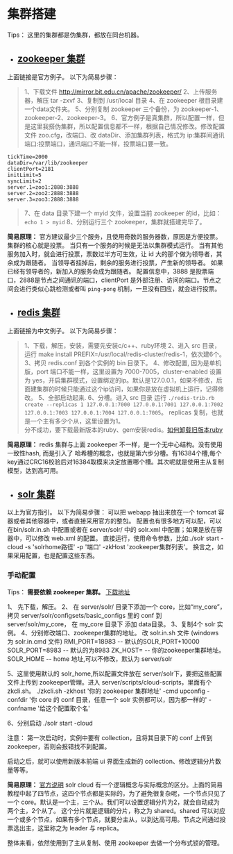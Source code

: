 # 集群搭建

Tips：
这里的集群都是伪集群，都放在同台机器。

- ## [ zookeeper 集群](http://zookeeper.apache.org/doc/r3.5.5/zookeeperStarted.html#sc_RunningReplicatedZooKeeper)
上面链接是官方例子。
以下为简易步骤：
> 1、下载文件 http://mirror.bit.edu.cn/apache/zookeeper/
2、上传服务器，解压 tar -zxvf 
3、复制到 /usr/local 目录
4、在 zookeeper 根目录建一个data文件夹。
5、分别复制 zookeeper 三个备份，为 zookeeper-1、zookeeper-2、zookeeper-3。
6、官方例子是真集群，所以配置一样，但是这里我搭伪集群，所以配置信息都不一样，根据自己情况修改。修改配置文件 zoo.cfg，改端口、改 dataDir、添加集群列表，格式为 ip:集群间通讯端口:投票端口，通讯端口不能一样，投票端口要一致。
```
tickTime=2000
dataDir=/var/lib/zookeeper
clientPort=2181
initLimit=5
syncLimit=2
server.1=zoo1:2888:3888
server.2=zoo2:2888:3888
server.3=zoo3:2888:3888
```
> 7、在 data 目录下建一个 myid 文件，设置当前 zookeeper 的id，比如：`echo 1 > myid`
8、分别运行三个 zookeeper，集群就搭建完毕了。

**简易原理：**
官方建议最少三个服务，且使用奇数的服务器数，原因是方便投票。集群的核心就是投票。
当只有一个服务的时候是无法以集群模式运行。
当有其他服务加入时，就会进行投票，票数过半方可生效，让 id 大的那个做为领导者，其余成为跟随者。
当领导者挂掉后，剩余的服务进行投票，产生新的领导者。
如果已经有领导者的，新加入的服务会成为跟随者。
配置信息中，3888 是投票端口，2888是节点之间通讯的端口，clientPort 是外部注册、访问的端口。节点之间会进行类似心跳检测或者叫 `ping-pong` 机制，一旦没有回应，就会进行投票。

- ## [redis 集群](http://www.redis.cn/topics/cluster-tutorial.html)
上面链接为中文例子。
以下为简易步骤：
> 1、下载，解压，安装，需要先安装c/c++、ruby环境
2、进入 src 目录，运行 make install PREFIX=/usr/local/redis-cluster/redis-1，依次建6个。
3、拷贝 redis.conf 到各个实例的 bin 目录下。
4、修改配置, 因为是单机版，port 端口不能一样，这里设置为 7000-7005，cluster-enabled 设置为 yes，开启集群模式，设置绑定的ip。默认是127.0.0.1，如果不修改，后面建集群的时候只能通过这个ip访问，如果你是放在虚拟机上运行，记得修改。
5、全部启动起来.
6、分槽。进入 src 目录 运行 `./redis-trib.rb create --replicas 1 127.0.0.1:7000 127.0.0.1:7001 127.0.0.1:7002 127.0.0.1:7003 127.0.0.1:7004 127.0.0.1:7005`。
replicas 复制，也就是一个主有多少个从，这里设置为1。  
分不成功，要下载最新版本的ruby、gem安装redis。[如何卸载旧版本ruby](https://blog.whsir.com/post-2659.html)

**简易原理：**
redis 集群与上面 zookeeper 不一样，是一个无中心结构。没有使用一致性hash, 而是引入了 哈希槽的概念，也就是第六步分槽。有16384个槽,每个key通过CRC16校验后对16384取模来决定放置哪个槽。其次呢就是使用主从复制模型，达到高可用。

- ## [solr 集群](http://lucene.apache.org/solr/guide/7_7/getting-started-with-solrcloud.html)
以上为官方指引。
以下为简易步骤：
可以把 webapp 抽出来放在一个 tomcat 容器或者其他容器中，或者直接采用官方的整包。
配置也有很多地方可以配，可以在bin/solr.in.sh 中配置或者在 server/solr/ 中的 solr.xml 中配置；如果是放在容器中，可以修改 web.xml 的配置。
直接运行，使用命令参数，比如:./solr start -cloud -s 'solrhome路径' -p '端口' -zkHost 'zookeeper集群列表'。
换言之，如果采用配置，也是配置这些东西。
### 手动配置
Tips：
**需要依赖 zookeeper 集群。**
[下载地址](http://mirror.bit.edu.cn/apache/lucene/solr/)

1、 先下载，解压。
2、 在 server/solr/ 目录下添加一个 core，比如“my_core”，拷贝 server/solr/configsets/basic_configs 里的 conf 到 server/solr/my_core，
在 my_core 目录下 添加 data目录。
3、复制4个 solr 实例。
4、分别修改端口、zookeeper集群的地址。
改 solr.in.sh 文件 (windows 为 solr.in.cmd 文件)
RMI_PORT=18983           -- 默认的SOLR_PORT+10000
SOLR_PORT=8983           -- 默认的为8983
ZK_HOST=                 -- 你的zookeeper集群地址。
SOLR_HOME                -- home 地址,可以不修改，默认为 server/solr

5、这里使用默认的 solr_home,所以配置文件放在 server/solr下，要把这些配置文件上传到 zookeeper管理。进入 server/scripts/cloud-scripts，里面有个 zkcli.sh。
./zkcli.sh -zkhost '你的 zookeeper 集群地址' -cmd upconfig -confdir '你 core 的 conf 目录，任意一个 solr 实例都可以，因为都一样的' -confname '给这个配置取个名'

6、分别启动
./solr start -cloud

注意：
第一次启动时，实例中要有 collection，且将其目录下的 conf 上传到 zookeeper，否则会报错找不到配置。

启动之后，就可以使用新版本前端 ui 界面生成新的 collection、修改逻辑分片数量等等。

**简易原理：**
[官方说明](http://lucene.apache.org/solr/guide/7_7/how-solrcloud-works.html#how-solrcloud-works)
solr cloud 有一个逻辑概念与实际概念的区分。上面的简易教程中起了四节点，这四个节点都是实际的，为了避免很复杂呢，一个节点只见了一个 core。默认是一个主，三个从。我们可以设置逻辑分片为2，就会自动成为两个主，2个从了。
这个分片就是逻辑的分片，称之为 shared。shared 可以对应一个或多个节点，如果有多个节点，就要分主从，以到达高可用。节点之间通过投票选出主，这里称之为 leader 与 replica。

整体来看，依然使用到了主从复制、使用 zookeeper 去做一个分布式锁的管理。
